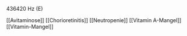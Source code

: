 436420 Hz (E)

[[Avitaminose]]
[[Chorioretinitis]]
[[Neutropenie]]
[[Vitamin A-Mangel]]
[[Vitamin-Mangel]]
